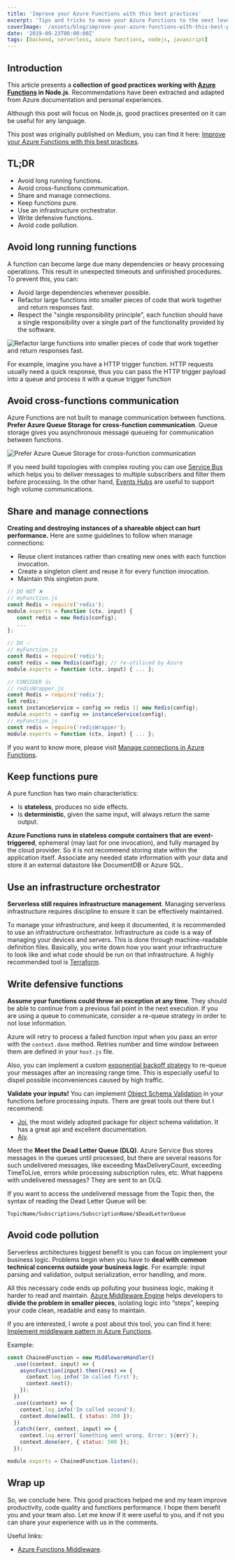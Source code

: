 ```yaml
---
title: 'Improve your Azure Functions with this best practices'
excerpt: 'Tips and tricks to move your Azure Functions to the next level in Node.js.'
coverImage: '/assets/blog/improve-your-azure-functions-with-this-best-practices/cover.jpg'
date: '2019-09-23T00:00:00Z'
tags: [backend, serverless, azure functions, nodejs, javascript]
---
```


## Introduction

This article presents a **collection of good practices working with [Azure Functions](https://docs.microsoft.com/en-us/azure/azure-functions/) in Node.js**. Recommendations have been extracted and adapted from Azure documentation and personal experiences.

Although this post will focus on Node.js, good practices presented on it can be useful for any language.

This post was originally published on Medium, you can find it here: [Improve your Azure Functions with this best practices](https://medium.com/@emanuelcasco/improve-your-azure-functions-with-this-best-practices-da8fd0123318).

## TL;DR

- Avoid long running functions.
- Avoid cross-functions communication.
- Share and manage connections.
- Keep functions pure.
- Use an infrastructure orchestrator.
- Write defensive functions.
- Avoid code pollution.

## Avoid long running functions

A function can become large due many dependencies or heavy processing operations. This result in unexpected timeouts and unfinished procedures.
To prevent this, you can:

- Avoid large dependencies whenever possible.
- Refactor large functions into smaller pieces of code that work together and return responses fast.
- Respect the "single responsibility principle", each function should have a single responsibility over a single part of the functionality provided by the software.

![Refactor large functions into smaller pieces of code that work together and return responses fast.](/assets/blog/improve-your-azure-functions-with-this-best-practices/image01.png)

For example, imagine you have a HTTP trigger function. HTTP requests usually need a quick response, thus you can pass the HTTP trigger payload into a queue and process it with a queue trigger function

## Avoid cross-functions communication

Azure Functions are not built to manage communication between functions. **Prefer Azure Queue Storage for cross-function communication**. Queue storage gives you asynchronous message queueing for communication between functions.

![Prefer Azure Queue Storage for cross-function communication](/assets/blog/improve-your-azure-functions-with-this-best-practices/image02.png)

If you need build topologies with complex routing you can use [Service Bus](https://azure.microsoft.com/en-us/services/service-bus/) which helps you to deliver messages to multiple subscribers and filter them before processing. In the other hand, [Events Hubs](https://azure.microsoft.com/en-us/services/event-hubs/) are useful to support high volume communications.

## Share and manage connections

**Creating and destroying instances of a shareable object can hurt performance.** Here are some guidelines to follow when manage connections:

- Reuse client instances rather than creating new ones with each function invocation.
- Create a singleton client and reuse it for every function invocation.
- Maintain this singleton pure.

```js
// DO NOT ❌
// myFunction.js
const Redis = require('redis');
module.exports = function (ctx, input) {
   const redis = new Redis(config);
   ...
};

// DO ✅
// myFunction.js
const Redis = require('redis');
const redis = new Redis(config); // re-utiliced by Azure
module.exports = function (ctx, input) { ... };

// CONSIDER 👍
// redisWrapper.js
const Redis = require('redis');
let redis;​
const instanceService = config => redis || new Redis(config);
module.exports = config => instanceService(config);
// myFunction.js
const redis = require('redisWrapper');
module.exports = function (ctx, input) { ... };
```

If you want to know more, please visit [Manage connections in Azure Functions](https://docs.microsoft.com/en-us/azure/azure-functions/manage-connections).

## Keep functions pure

A pure function has two main characteristics:

- Is **stateless**, produces no side effects.
- Is **deterministic**, given the same input, will always return the same output.

**Azure Functions runs in stateless compute containers that are event-triggered**, ephemeral (may last for one invocation), and fully managed by the cloud provider. So it is not recommend storing state within the application itself. Associate any needed state information with your data and store it an external datastore like DocumentDB or Azure SQL.

## Use an infrastructure orchestrator

**Serverless still requires infrastructure management**. Managing serverless infrastructure requires discipline to ensure it can be effectively maintained.

To manage your infrastructure, and keep it documented, it is recommended to use an infrastructure orchestrator. Infrastructure as code is a way of managing your devices and servers. This is done through machine-readable definition files.
Basically, you write down how you want your infrastructure to look like and what code should be run on that infrastructure. A highly recommended tool is [Terraform](https://www.terraform.io/).

## Write defensive functions

**Assume your functions could throw an exception at any time**. They should be able to continue from a previous fail point in the next execution. If you are using a queue to communicate, consider a re-queue strategy in order to not lose information.

Azure will retry to process a failed function input when you pass an error with the `context.done` method. Retries number and time window between them are defined in your `host.js` file.

Also, you can implement a custom [exponential backoff strategy](https://en.wikipedia.org/wiki/Exponential_backoff) to re-queue your messages after an increasing range time. This is especially useful to dispel possible inconveniences caused by high traffic.

**Validate your inputs!** You can implement [Object Schema Validation](https://json-schema.org/understanding-json-schema/reference/object.html) in your functions before processing inputs. There are great tools out there but I recommend:

- [Joi](https://github.com/sideway/joi), the most widely adopted package for object schema validation. It has a great api and excellent documentation.
- [Ajv](https://ajv.js.org/).

Meet the **Meet the Dead Letter Queue (DLQ)**. Azure Service Bus stores messages in the queues until processed, but there are several reasons for such undelivered messages, like exceeding MaxDeliveryCount, exceeding TimeToLive, errors while processing subscription rules, etc.
What happens with undelivered messages? They are sent to an DLQ.

If you want to access the undelivered message from the Topic then, the syntax of reading the Dead Letter Queue will be:

`TopicName/Subscriptions/SubscriptionName/$DeadLetterQueue`

## Avoid code pollution

Serverless architectures biggest benefit is you can focus on implement your business logic. Problems begin when you have to **deal with common technical concerns outside your business logic**. For example: input parsing and validation, output serialization, error handling, and more.

All this necessary code ends up polluting your business logic, making it harder to read and maintain. [Azure Middleware Engine](https://www.npmjs.com/package/azure-middleware) helps developers to **divide the problem in smaller pieces**, isolating logic into “steps”, keeping your code clean, readable and easy to maintain.

If you are interested, I wrote a post about this tool, you can find it here: [Implement middleware pattern in Azure Functions](/en/blog/azure-functions-middlewares).

Example:

```js
const ChainedFunction = new MiddlewareHandler()
  .use((context, input) => {
    asyncFunction(input).then((res) => {
      context.log.info('Im called first');
      context.next();
    });
  })
  .use((context) => {
    context.log.info('Im called second');
    context.done(null, { status: 200 });
  })
  .catch((err, context, input) => {
    context.log.error(`Something went wrong. Error: ${err}`);
    context.done(err, { status: 500 });
  });

module.exports = ChainedFunction.listen();
```

## Wrap up

So, we conclude here. This good practices helped me and my team improve productivity, code quality and functions performance. I hope them benefit you and your team also. Let me know if it were useful to you, and if not you can share your experience with us in the comments.

Useful links:

- [Azure Functions Middleware](https://www.npmjs.com/package/azure-middleware).
